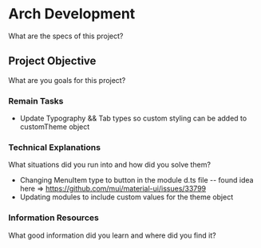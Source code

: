 # Arch Development

What are the specs of this project?

## Project Objective

What are you goals for this project?

### Remain Tasks

- Update Typography && Tab types so custom styling can be added to customTheme object

### Technical Explanations

What situations did you run into and how did you solve them?

- Changing MenuItem type to button in the module d.ts file
  -- found idea here => https://github.com/mui/material-ui/issues/33799
- Updating modules to include custom values for the theme object

### Information Resources

What good information did you learn and where did you find it?

